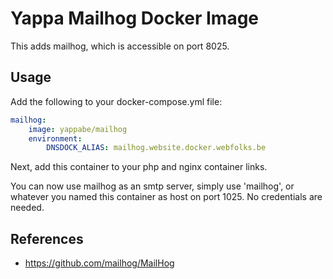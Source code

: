 # Yappa Mailhog Docker Image

This adds mailhog, which is accessible on port 8025.

## Usage

Add the following to your docker-compose.yml file:

```YAML
mailhog:
    image: yappabe/mailhog
    environment:
        DNSDOCK_ALIAS: mailhog.website.docker.webfolks.be
```
Next, add this container to your php and nginx container links.

You can now use mailhog as an smtp server, simply use 'mailhog', or whatever you named this container as host on port 1025. No credentials are needed.

## References
* https://github.com/mailhog/MailHog
